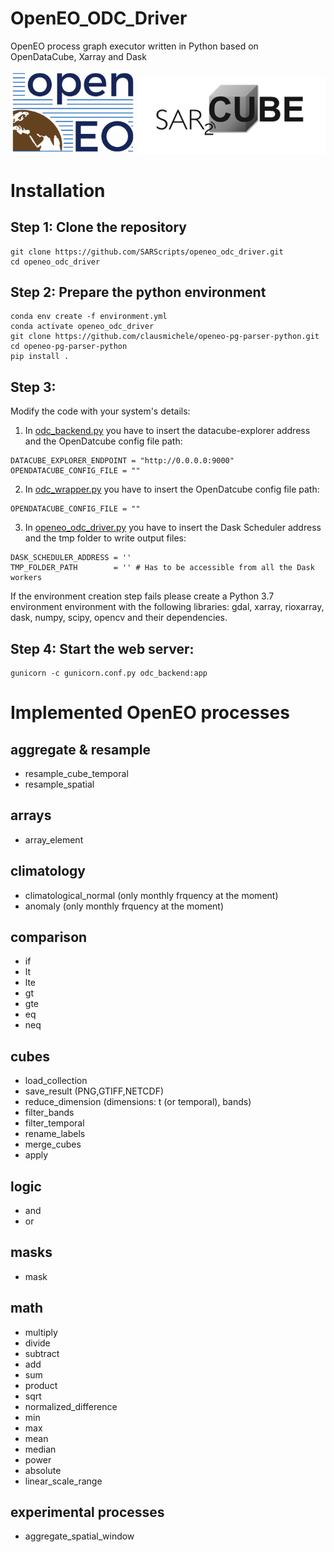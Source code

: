 # OpenEO_ODC_Driver
OpenEO process graph executor written in Python based on OpenDataCube, Xarray and Dask

<p float="left">
  <img src="/img/openeo_logo.png" width="200" />
  <img src="/img/sar2cube.png" width="300" /> 
</p>

# Installation
## Step 1: Clone the repository
```
git clone https://github.com/SARScripts/openeo_odc_driver.git
cd openeo_odc_driver
```
## Step 2: Prepare the python environment
```
conda env create -f environment.yml
conda activate openeo_odc_driver
git clone https://github.com/clausmichele/openeo-pg-parser-python.git
cd openeo-pg-parser-python
pip install .
```

## Step 3:
Modify the code with your system's details:
1. In [odc_backend.py](https://github.com/SARScripts/openeo_odc_driver/blob/master/odc_backend.py) you have to insert the datacube-explorer address and the OpenDatcube config file path:
```
DATACUBE_EXPLORER_ENDPOINT = "http://0.0.0.0:9000"
OPENDATACUBE_CONFIG_FILE = ""
```
2. In [odc_wrapper.py](https://github.com/SARScripts/openeo_odc_driver/blob/master/odc_wrapper.py) you have to insert the OpenDatcube config file path:
```
OPENDATACUBE_CONFIG_FILE = ""
```
3. In [openeo_odc_driver.py](https://github.com/SARScripts/openeo_odc_driver/blob/master/openeo_odc_driver.py) you have to insert the Dask Scheduler address and the tmp folder to write output files:
```
DASK_SCHEDULER_ADDRESS = ''
TMP_FOLDER_PATH        = '' # Has to be accessible from all the Dask workers
```
If the environment creation step fails please create a Python 3.7 environment environment with the following libraries:
gdal, xarray, rioxarray, dask, numpy, scipy, opencv and their dependencies.
## Step 4: Start the web server:
```
gunicorn -c gunicorn.conf.py odc_backend:app
```


# Implemented OpenEO processes
## aggregate & resample
- resample_cube_temporal
- resample_spatial
## arrays
- array_element
## climatology
- climatological_normal (only monthly frquency at the moment)
- anomaly (only monthly frquency at the moment)
## comparison
- if
- lt
- lte
- gt
- gte
- eq
- neq
## cubes
- load_collection
- save_result (PNG,GTIFF,NETCDF)
- reduce_dimension (dimensions: t (or temporal), bands)
- filter_bands
- filter_temporal
- rename_labels
- merge_cubes
- apply
## logic
- and
- or
## masks
- mask
## math
- multiply
- divide
- subtract
- add
- sum
- product
- sqrt
- normalized_difference
- min
- max
- mean
- median
- power
- absolute
- linear_scale_range
## experimental processes
- aggregate_spatial_window







